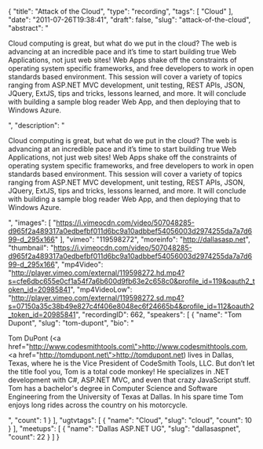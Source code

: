 {
  "title": "Attack of the Cloud",
  "type": "recording",
  "tags": [
    "Cloud"
  ],
  "date": "2011-07-26T19:38:41",
  "draft": false,
  "slug": "attack-of-the-cloud",
  "abstract": "<p>Cloud computing is great, but what do we put in the cloud? The web is advancing at an incredible pace and it&rsquo;s time to start building true Web Applications, not just web sites! Web Apps shake off the constraints of operating system specific frameworks, and free developers to work in open standards based environment. This session will cover a variety of topics ranging from ASP.NET MVC development, unit testing, REST APIs, JSON, JQuery, ExtJS, tips and tricks, lessons learned, and more. It will conclude with building a sample blog reader Web App, and then deploying that to Windows Azure.</p>",
  "description": "<p>Cloud computing is great, but what do we put in the cloud? The web is advancing at an incredible pace and it&rsquo;s time to start building true Web Applications, not just web sites! Web Apps shake off the constraints of operating system specific frameworks, and free developers to work in open standards based environment. This session will cover a variety of topics ranging from ASP.NET MVC development, unit testing, REST APIs, JSON, JQuery, ExtJS, tips and tricks, lessons learned, and more. It will conclude with building a sample blog reader Web App, and then deploying that to Windows Azure.</p>",
  "images": [
    "https://i.vimeocdn.com/video/507048285-d965f2a489317a0edbefbf011d6bc9a10adbbef54056003d2974255da7a7d699-d_295x166"
  ],
  "vimeo": "119598272",
  "moreinfo": "http://dallasasp.net",
  "thumbnail": "https://i.vimeocdn.com/video/507048285-d965f2a489317a0edbefbf011d6bc9a10adbbef54056003d2974255da7a7d699-d_295x166",
  "mp4Video": "http://player.vimeo.com/external/119598272.hd.mp4?s=cfe6dbc655e0cf1a54f7a6b600d9fb63e2c658c0&profile_id=119&oauth2_token_id=20985841",
  "mp4VideoLow": "http://player.vimeo.com/external/119598272.sd.mp4?s=07150a35c38b49e827c4f406e8048ec6f24665b4&profile_id=112&oauth2_token_id=20985841",
  "recordingID": 662,
  "speakers": [
    {
      "name": "Tom Dupont",
      "slug": "tom-dupont",
      "bio": "<p>Tom DuPont (<a href=\"http://www.codesmithtools.com\">http://www.codesmithtools.com</a>, <a href=\"http://tomdupont.net\">http://tomdupont.net</a>) lives in Dallas, Texas, where he is the Vice President of CodeSmith Tools, LLC. But don&rsquo;t let the title fool you, Tom is a total code monkey! He specializes in .NET development with C#, ASP.NET MVC, and even that crazy JavaScript stuff. Tom has a bachelor's degree in Computer Science and Software Engineering from the University of Texas at Dallas. In his spare time Tom enjoys long rides across the country on his motorcycle.</p>",
      "count": 1
    }
  ],
  "ugtvtags": [
    {
      "name": "Cloud",
      "slug": "cloud",
      "count": 10
    }
  ],
  "meetups": [
    {
      "name": "Dallas ASP.NET UG",
      "slug": "dallasaspnet",
      "count": 22
    }
  ]
}